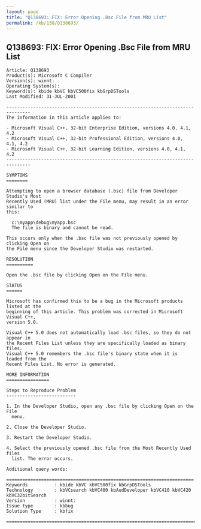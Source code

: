 ```yaml
---
layout: page
title: "Q138693: FIX: Error Opening .Bsc File from MRU List"
permalink: /kb/138/Q138693/
---
```


## Q138693: FIX: Error Opening .Bsc File from MRU List

	Article: Q138693
	Product(s): Microsoft C Compiler
	Version(s): winnt:
	Operating System(s): 
	Keyword(s): kbide kbVC kbVC500fix kbGrpDSTools
	Last Modified: 31-JUL-2001
	
	-------------------------------------------------------------------------------
	The information in this article applies to:
	
	- Microsoft Visual C++, 32-bit Enterprise Edition, versions 4.0, 4.1, 4.2 
	- Microsoft Visual C++, 32-bit Professional Edition, versions 4.0, 4.1, 4.2 
	- Microsoft Visual C++, 32-bit Learning Edition, versions 4.0, 4.1, 4.2 
	-------------------------------------------------------------------------------
	
	SYMPTOMS
	========
	
	Attempting to open a browser database (.bsc) file from Developer Studio's Most
	Recently Used (MRU) list under the File menu, may result in an error similar to
	this:
	
	  c:\myapp\debug\myapp.bsc
	  The file is binary and cannot be read.
	
	This occurs only when the .bsc file was not previously opened by clicking Open on
	the File menu since the Developer Studio was restarted.
	
	RESOLUTION
	==========
	
	Open the .bsc file by clicking Open on the File menu.
	
	STATUS
	======
	
	Microsoft has confirmed this to be a bug in the Microsoft products listed at the
	beginning of this article. This problem was corrected in Microsoft Visual C++,
	version 5.0.
	
	Visual C++ 5.0 does not automatically load .bsc files, so they do not appear in
	the Recent Files List unless they are specifically loaded as binary files.
	Visual C++ 5.0 remembers the .bsc file's binary state when it is loaded from the
	Recent Files List. No error is generated.
	
	MORE INFORMATION
	================
	
	Steps to Reproduce Problem
	--------------------------
	
	1. In the Developer Studio, open any .bsc file by clicking Open on the File
	  menu.
	
	2. Close the Developer Studio.
	
	3. Restart the Developer Studio.
	
	4. Select the previously opened .bsc file from the Most Recently Used files
	  list. The error occurs.
	
	Additional query words:
	
	======================================================================
	Keywords          : kbide kbVC kbVC500fix kbGrpDSTools 
	Technology        : kbVCsearch kbVC400 kbAudDeveloper kbVC410 kbVC420 kbVC32bitSearch
	Version           : winnt:
	Issue type        : kbbug
	Solution Type     : kbfix
	
	=============================================================================
	
